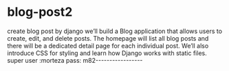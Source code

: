 # blog-post2
create blog post by django
we’ll build a Blog application that allows users to create, edit, and delete posts. The homepage will list all blog posts and there will be a dedicated detail page for each individual post. We’ll also introduce CSS for styling and learn how Django works with static files.
super user :morteza
pass: m82-----------------
